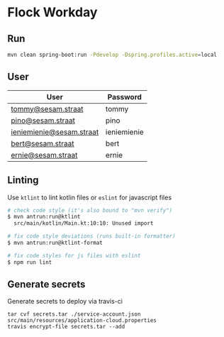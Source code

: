 # Flock Workday

## Run

```bash
mvn clean spring-boot:run -Pdevelop -Dspring.profiles.active=local
```

## User

| User                     | Password    |
| ------------------------ | ----------- |
| tommy@sesam.straat       | tommy       |
| pino@sesam.straat        | pino        |
| ieniemienie@sesam.straat | ieniemienie |
| bert@sesam.straat        | bert        |
| ernie@sesam.straat       | ernie       |

## Linting

Use `ktlint` to lint kotlin files or `eslint` for javascript files

```bash
# check code style (it's also bound to "mvn verify")
$ mvn antrun:run@ktlint
  src/main/kotlin/Main.kt:10:10: Unused import

# fix code style deviations (runs built-in formatter)
$ mvn antrun:run@ktlint-format

# fix code styles for js files with eslint
$ npm run lint
```

## Generate secrets

Generate secrets to deploy via travis-ci

```
tar cvf secrets.tar ./service-account.json src/main/resources/application-cloud.properties
travis encrypt-file secrets.tar --add
```
